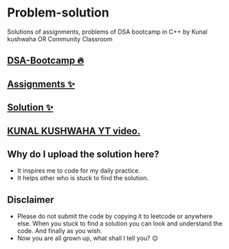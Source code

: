 # Problem-solution
Solutions of assignments, problems of DSA bootcamp in C++ by Kunal kushwaha  OR  Community Classroom

## [DSA-Bootcamp 🔥](https://github.com/kunal-kushwaha/DSA-Bootcamp-Java)

## [Assignments ✨](https://github.com/kapil5849/DSA-Bootcamp-Java/tree/main/assignments)

## [Solution ✨](https://github.com/kapil5849/Problem-solution)

## [KUNAL KUSHWAHA YT video.](https://www.youtube.com/playlist?list=PL9gnSGHSqcnr_DxHsP7AW9ftq0AtAyYqJ)

## Why do I upload the solution here?
- It inspires me to code for my daily practice.
- It helps other who is stuck to find the solution.

## Disclaimer
- Please do not submit the code by copying it to leetcode or anywhere else. When you stuck to find a solution you can look and understand the code. And finally as you wish.
- Now you are all grown up, what shall I tell you? 😉 
